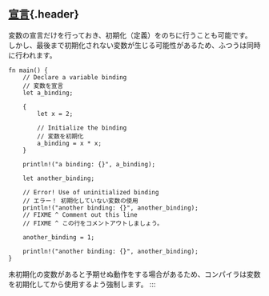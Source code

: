 ## [宣言](#宣言){.header}

変数の宣言だけを行っておき、初期化（定義）をのちに行うことも可能です。
しかし、最後まで初期化されない変数が生じる可能性があるため、ふつうは同時に行われます。

    fn main() {
        // Declare a variable binding
        // 変数を宣言
        let a_binding;

        {
            let x = 2;

            // Initialize the binding
            // 変数を初期化
            a_binding = x * x;
        }

        println!("a binding: {}", a_binding);

        let another_binding;

        // Error! Use of uninitialized binding
        // エラー！ 初期化していない変数の使用
        println!("another binding: {}", another_binding);
        // FIXME ^ Comment out this line
        // FIXME ^ この行をコメントアウトしましょう。

        another_binding = 1;

        println!("another binding: {}", another_binding);
    }

未初期化の変数があると予期せぬ動作をする場合があるため、コンパイラは変数を初期化してから使用するよう強制します。
:::

